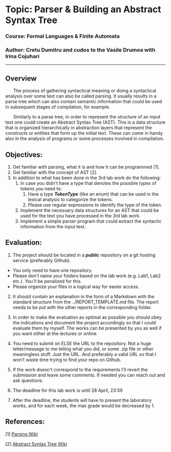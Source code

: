 # Topic: Parser & Building an Abstract Syntax Tree

### Course: Formal Languages & Finite Automata
### Author: Cretu Dumitru and cudos to the Vasile Drumea with Irina Cojuhari

----

## Overview
&ensp;&ensp;&ensp; The process of gathering syntactical meaning or doing a syntactical analysis over some text can also be called parsing. It usually results in a parse tree which can also contain semantic information that could be used in subsequent stages of compilation, for example.

&ensp;&ensp;&ensp; Similarly to a parse tree, in order to represent the structure of an input text one could create an Abstract Syntax Tree (AST). This is a data structure that is organized hierarchically in abstraction layers that represent the constructs or entities that form up the initial text. These can come in handy also in the analysis of programs or some processes involved in compilation.


## Objectives:
1. Get familiar with parsing, what it is and how it can be programmed [1].
2. Get familiar with the concept of AST [2].
3. In addition to what has been done in the 3rd lab work do the following:
    1. In case you didn't have a type that denotes the possible types of tokens you need to:
        1. Have a type __*TokenType*__ (like an enum) that can be used in the lexical analysis to categorize the tokens.
        2. Please use regular expressions to identify the type of the token.
    2. Implement the necessary data structures for an AST that could be used for the text you have processed in the 3rd lab work.
    3. Implement a simple parser program that could extract the syntactic information from the input text.


## Evaluation:
1. The project should be located in a __*public*__ repository on a git hosting service (preferably Github).

* You only need to have one repository.
* Please don't name your folders based on the lab work (e.g. Lab1, Lab2 etc.). You'll be penalized for this.
* Please organize your files in a logical way for easier access.

2. It should contain an explanation in the form of a Markdown with the standard structure from the ../REPORT_TEMPLATE.md file. The report needs to be put with the other reports in the corresponding folder.

3. In order to make the evaluation as optimal as possible you should obey the indications and document the project accordingly so that I could evaluate them by myself. The works can be presented by you as well if you want either at the lectures or online.

4. You need to submit on ELSE the URL to the repository. Not a huge letter/message to me telling what you did, or some .zip file or other meaningless stuff. Just the URL. And preferably a valid URL so that I won't waste time trying to find your repo on Github.

5. If the work doesn't correspond to the requirements I'll revert the submission and leave some comments. If needed you can reach out and ask questions.

7. The deadline for this lab work is until 28 April, 23:59

8. After the deadline, the students will have to present the laboratory works, and for each week, the max grade would be decreased by 1.


## References:
[1] [Parsing Wiki](https://en.wikipedia.org/wiki/Parsing)

[2] [Abstract Syntax Tree Wiki](https://en.wikipedia.org/wiki/Abstract_syntax_tree)
 
